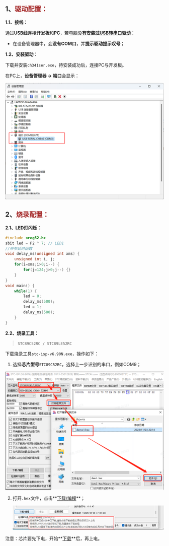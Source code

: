 ## 1、<span style="color:brown">驱动配置：</span>

**1.1、接线：**

通过**USB线**连接**开发板**和**PC**，若<u>电脑没**有安装过USB转串口驱动**</u>：

- 在设备管理器中，会**没有COM口**，并**提示驱动提示叹号**；

**1.2、安装驱动：**

下载并安装`ch341ser.exe`，待安装成功后，连接PC与开发板。

在PC上，**设备管理器 -> 端口**会显示：

<img src="https://raw.githubusercontent.com/root-bine/image/main/Typora-image/MCU13.png" alt="image-20250908165640931" style="zoom:50%;" />



## 2、<span style="color:brown">烧录配置：</span>

**2.1、LED灯闪烁：**

```C
#include <reg52.h>
sbit led = P2 ^ 7; // LED1
//带参延时函数
void delay_ms(unsigned int xms) {
    unsigned int i, j;
    for(i=xms;i>0;i--) {
        for(j=124;j>0;j--) {}
    }
}
void main() {
    while(1) {
        led = 0;
        delay_ms(500);
        led = 1;
        delay_ms(500);
    }
}
```

**2.2、烧录工具：**

> `STC89C52RC / STC89LE52RC` 

下载烧录工具`stc-isp-v6.90N.exe`，操作如下：

1. 选择**芯片型号**`STC89C52RC`，选择上一步识别的串口，例如COM9；

<img src="https://raw.githubusercontent.com/root-bine/image/main/Typora-image/MCU14.png" alt="image-20250908170254738" style="zoom:50%;" />

2. 打开`.hex`文件，点击**<u>下载/编程</u>**；

   <img src="https://raw.githubusercontent.com/root-bine/image/main/Typora-image/MCU15.png" alt="image-20250908171208650" style="zoom:80%;" />

注意：芯片要先下电，开始**<u>下载</u>**后，再上电。
